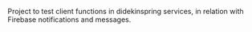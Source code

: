 Project to test client functions in didekinspring services, in relation with Firebase notifications and
messages.